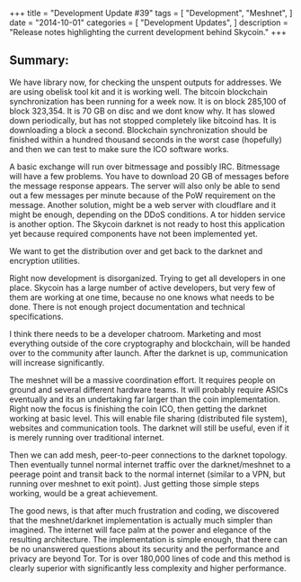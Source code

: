 +++
title = "Development Update #39"
tags = [
    "Development",
    "Meshnet",
]
date = "2014-10-01"
categories = [
    "Development Updates",
]
description = "Release notes highlighting the current development behind Skycoin."
+++

## Summary:

We have library now, for checking the unspent outputs for addresses. We are using obelisk tool kit and it is working well. The bitcoin blockchain synchronization has been running for a week now. It is on block 285,100 of block 323,354. It is 70 GB on disc and we dont know why. It has slowed down periodically, but has not stopped completely like bitcoind has. It is downloading a block a second. Blockchain synchronization should be finished within a hundred thousand seconds in the worst case (hopefully) and then we can test to make sure the ICO software works.

A basic exchange will run over bitmessage and possibly IRC. Bitmessage will have a few problems. You have to download 20 GB of messages before the message response appears. The server will also only be able to send out a few messages per minute because of the PoW requirement on the message. Another solution, might be a web server with cloudflare and it might be enough, depending on the DDoS conditions. A tor hidden service is another option. The Skycoin darknet is not ready to host this application yet because required components have not been implemented yet.

We want to get the distribution over and get back to the darknet and encryption utilities.

Right now development is disorganized. Trying to get all developers in one place. Skycoin has a large number of active developers, but very few of them are working at one time, because no one knows what needs to be done. There is not enough project documentation and technical specifications.

I think there needs to be a developer chatroom. Marketing and most everything outside of the core cryptography and blockchain, will be handed over to the community after launch. After the darknet is up, communication will increase significantly.

The meshnet will be a massive coordination effort. It requires people on ground and several different hardware teams. It will probably require ASICs eventually and its an undertaking far larger than the coin implementation. Right now the focus is finishing the coin ICO, then getting the darknet working at basic level. This will enable file sharing (distributed file system), websites and communication tools. The darknet will still be useful, even if it is merely running over traditional internet.

Then we can add mesh, peer-to-peer connections to the darknet topology. Then eventually tunnel normal internet traffic over the darknet/meshnet to a peerage point and transit back to the normal internet (similar to a VPN, but running over meshnet to exit point). Just getting those simple steps working, would be a great achievement.

The good news, is that after much frustration and coding, we discovered that the meshnet/darknet implementation is actually much simpler than imagined. The internet will face palm at the power and elegance of the resulting architecture.  The implementation is simple enough, that there can be no unanswered questions about its security and the performance and privacy are beyond Tor. Tor is over 180,000 lines of code and this method is clearly superior with significantly less complexity and higher performance.

